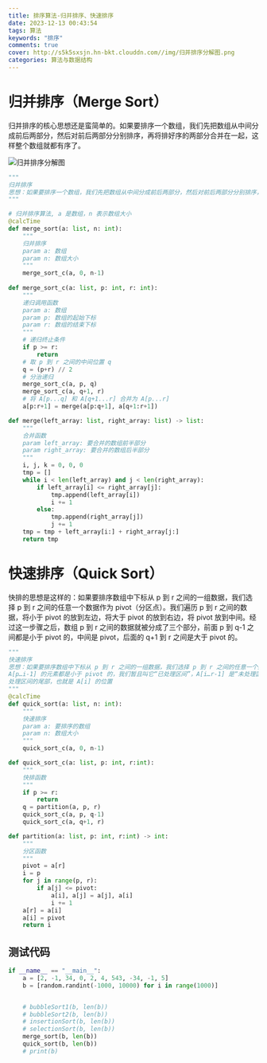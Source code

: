 ```yaml
---
title: 排序算法-归并排序、快速排序
date: 2023-12-13 00:43:54
tags: 算法
keywords: "排序"
comments: true
cover: http://s5k5sxsjn.hn-bkt.clouddn.com//img/归并排序分解图.png
categories: 算法与数据结构
---
```


# 归并排序（Merge Sort）

归并排序的核心思想还是蛮简单的。如果要排序一个数组，我们先把数组从中间分成前后两部分，然后对前后两部分分别排序，再将排好序的两部分合并在一起，这样整个数组就都有序了。

![归并排序分解图](http://s5k5sxsjn.hn-bkt.clouddn.com//img/归并排序分解图.png)

```python
"""
归并排序
思想：如果要排序一个数组，我们先把数组从中间分成前后两部分，然后对前后两部分分别排序，再将排好序的两部分合并在一起，这样整个数组就都有序了。
"""

# 归并排序算法, a 是数组，n 表示数组大小
@calcTime
def merge_sort(a: list, n: int):
    """
    归并排序
    param a: 数组
    param n: 数组大小
    """
    merge_sort_c(a, 0, n-1)
 
def merge_sort_c(a: list, p: int, r: int):
    """
    递归调用函数
    param a: 数组
    param p: 数组的起始下标
    param r: 数组的结束下标
    """
    # 递归终止条件
    if p >= r:
        return 
    # 取 p 到 r 之间的中间位置 q
    q = (p+r) // 2
    # 分治递归
    merge_sort_c(a, p, q)
    merge_sort_c(a, q+1, r)
    # 将 A[p...q] 和 A[q+1...r] 合并为 A[p...r]
    a[p:r+1] = merge(a[p:q+1], a[q+1:r+1])

def merge(left_array: list, right_array: list) -> list:
    """
    合并函数
    param left_array: 要合并的数组前半部分
    param right_array: 要合并的数组后半部分
    """
    i, j, k = 0, 0, 0
    tmp = []
    while i < len(left_array) and j < len(right_array):
        if left_array[i] <= right_array[j]:
            tmp.append(left_array[i])
            i += 1
        else:
            tmp.append(right_array[j])
            j += 1
    tmp = tmp + left_array[i:] + right_array[j:]
    return tmp

```



# 快速排序（Quick Sort）

快排的思想是这样的：如果要排序数组中下标从 p 到 r 之间的一组数据，我们选择 p 到 r 之间的任意一个数据作为 pivot（分区点）。我们遍历 p 到 r 之间的数据，将小于 pivot 的放到左边，将大于 pivot 的放到右边，将 pivot 放到中间。经过这一步骤之后，数组 p 到 r 之间的数据就被分成了三个部分，前面 p 到 q-1 之间都是小于 pivot 的，中间是 pivot，后面的 q+1 到 r 之间是大于 pivot 的。

```python
"""
快速排序
思想：如果要排序数组中下标从 p 到 r 之间的一组数据，我们选择 p 到 r 之间的任意一个数据作为 pivot（分区点），一般可选择数组的最后一个元素作为pivot，我们通过游标 i 把 A[p…r-1] 分成两部分。
A[p…i-1] 的元素都是小于 pivot 的，我们暂且叫它“已处理区间”，A[i…r-1] 是“未处理区间”。我们每次都从未处理的区间 A[i…r-1] 中取一个元素 A[j]，与 pivot 对比，如果小于 pivot，则将其加入到已
处理区间的尾部，也就是 A[i] 的位置
"""
@calcTime
def quick_sort(a: list, n: int):
    """
    快速排序
    param a: 要排序的数组
    param n: 数组大小
    """
    quick_sort_c(a, 0, n-1)

def quick_sort_c(a: list, p: int, r:int):
    """
    快排函数
    """
    if p >= r:
        return
    q = partition(a, p, r)
    quick_sort_c(a, p, q-1)
    quick_sort_c(a, q+1, r)

def partition(a: list, p: int, r:int) -> int:
    """
    分区函数
    """
    pivot = a[r]
    i = p
    for j in range(p, r):
        if a[j] <= pivot:
            a[i], a[j] = a[j], a[i]
            i += 1
    a[r] = a[i]
    a[i] = pivot
    return i

```

## 测试代码

```python
if __name__ == "__main__":
    a = [2, -1, 34, 0, 2, 4, 543, -34, -1, 5]
    b = [random.randint(-1000, 10000) for i in range(1000)]


    # bubbleSort1(b, len(b))
    # bubbleSort2(b, len(b))
    # insertionSort(b, len(b))
    # selectionSort(b, len(b))
    merge_sort(b, len(b))
    quick_sort(b, len(b))
    # print(b)
```

